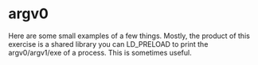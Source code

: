argv0
=====

Here are some small examples of a few things.
Mostly, the product of this exercise is a shared library you can LD_PRELOAD to print the argv0/argv1/exe of a process.
This is sometimes useful.
